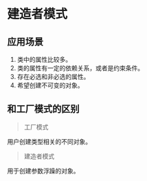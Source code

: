 # 建造者模式

## 应用场景

1. 类中的属性比较多。
2. 类的属性有一定的依赖关系，或者是约束条件。
3. 存在必选和非必选的属性。
4. 希望创建不可变的对象。

## 和工厂模式的区别

> 工厂模式

用户创建类型相关的不同对象。

> 建造者模式

用于创建参数浮躁的对象。